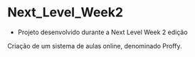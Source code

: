 # Next_Level_Week2
* Projeto desenvolvido durante a Next Level Week 2 edição

Criação de um sistema de aulas online, denominado Proffy.
